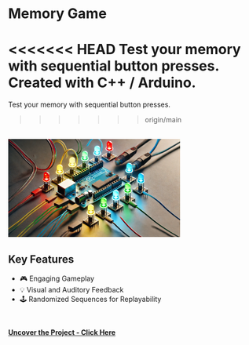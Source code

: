 # Memory Game
<<<<<<< HEAD
Test your memory with sequential button presses. Created with C++ / Arduino. 
=======
Test your memory with sequential button presses. 
>>>>>>> origin/main
<br>

<img src="img/memory.jpg" height="200">
<br>

## Key Features

* 🎮 Engaging Gameplay
* 💡 Visual and Auditory Feedback
* 🕹️ Randomized Sequences for Replayability
<br>

**[<i class="fa-solid fa-up-right-from-square"></i> Uncover the Project - Click Here](https://github.com/shivk-1/SciTech-Projects/blob/main/memorygame.ino)**
